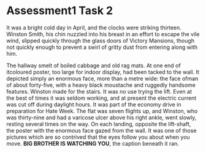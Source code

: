 # Assessment1 Task 2

It was a bright cold day in April, and the clocks were striking thirteen. Winston Smith, his chin nuzzled into his breast in an effort to escape the vile wind, slipped quickly through the glass doors of Victory Mansions, though not quickly enough to prevent a swirl of gritty dust from entering along with him.

The hallway smelt of boiled cabbage and old rag mats. At one end of itcoloured poster, too large for indoor display, had been tacked to the wall. It depicted simply an enormous face, more than a metre wide: the face ofman of about forty-five, with a heavy black moustache and ruggedly handsome features. Winston made for the stairs. It was no use trying the lift. Even at the best of times it was seldom working, and at present the electric current was cut off during daylight hours. It was part of the economy drive in preparation for Hate Week. The flat was seven flights up, and Winston, who was thirty-nine and had a varicose ulcer above his right ankle, went slowly, resting several times on the way. On each landing, opposite the lift-shaft, the poster with the enormous face gazed from the wall. It was one of those pictures which are so contrived that the eyes follow you about when you move. **BIG BROTHER IS WATCHING YOU**, the caption beneath it ran.
